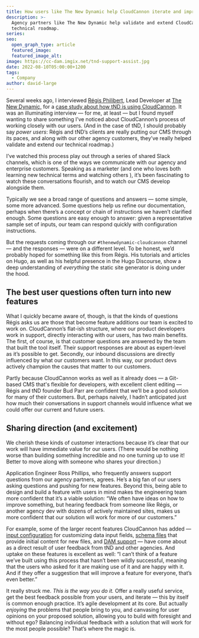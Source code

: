 ```yaml
---
title: How users like The New Dynamic help CloudCannon iterate and improve
description: >-
  Agency partners like The New Dynamic help validate and extend CloudCannon's
  technical roadmap. 
series:
seo:
  open_graph_type: article
  featured_image:
  featured_image_alt:
image: https://cc-dam.imgix.net/tnd-support-assist.jpg
date: 2022-08-10T05:00:00+1200
tags:
  - Company
author: david-large
---
```

Several weeks ago, I interviewed [Régis Philibert](https://www.regisphilibert.com/), Lead Developer at [The New Dynamic,](https://www.thenewdynamic.com/) for a [case study about how tND is using CloudCannon](https://cloudcannon.com/customers/the-new-dynamic/). It was an illuminating interview — for me, at least — but I found myself wanting to share something I’ve noticed about CloudCannon’s process of working closely with our users. (And in the case of tND, I should probably say *power users*\: Régis and tND’s clients are really putting our CMS through its paces, and along with our other agency customers, they’ve really helped validate and extend our technical roadmap.)

I’ve watched this process play out through a series of shared Slack channels, which is one of the ways we communicate with our agency and enterprise customers. Speaking as a marketer (and one who loves both learning new technical terms and watching others ), it’s been fascinating to watch these conversations flourish, and to watch our CMS develop alongside them.

Typically we see a broad range of questions and answers — some simple, some more advanced. Some questions help us refine our documentation, perhaps when there’s a concept or chain of instructions we haven’t clarified enough. Some questions are easy enough to answer: given a representative sample set of inputs, our team can respond quickly with configuration instructions.

But the requests coming through our `#thenewdynamic-cloudcannon` channel — and the responses — were on a different level. To be honest, we’d probably hoped for something like this from Régis. His tutorials and articles on Hugo, as well as his helpful presence in the Hugo Discourse, show a deep understanding of *everything* the static site generator is doing under the hood.

## The best user questions often turn into new features

What I quickly became aware of, though, is that the kinds of questions Régis asks us are those that become feature additions our team is excited to work on. CloudCannon’s flat-ish structure, where our product developers work in support, directly interacting with our users, has two main benefits. The first, of course, is that customer questions are answered by the team that built the tool itself. Their support responses are about as expert-level as it’s possible to get. Secondly, our inbound discussions are directly influenced by what our customers want. In this way, our product devs actively champion the causes that matter to our customers.

Partly because CloudCannon works as well as it already does — a Git-based CMS that's flexible for developers, with excellent client editing — Régis and tND founder Bud Parr are confident that we’ll be a good solution for many of their customers. But, perhaps naively, I hadn’t anticipated just how much their conversations in support channels would influence what we could offer our current and future users.

## Sharing direction (and excitement)

We cherish these kinds of customer interactions because it’s clear that our work will have immediate value for our users. (There would be nothing worse than building something incredible and no one turning up to use it\! Better to move along with someone who shares your direction.)

Application Engineer Ross Phillips, who frequently answers support questions from our agency partners, agrees. He’s a big fan of our users asking questions and pushing for new features. Beyond this, being able to design and build a feature with users in mind makes the engineering team more confident that it’s a viable solution: “We often have ideas on how to improve something, but hearing feedback from someone like Régis, or another agency dev with dozens of actively maintained sites, makes us more confident that our solution will work for more of our customers.”

For example, some of the larger recent features CloudCannon has added — [input configuration](https://cloudcannon.com/documentation/articles/how-to-choose-what-input-is-used-in-the-data-editor/) for customizing data input fields, [schema files](https://cloudcannon.com/documentation/articles/creating-collection-schemas/) that provide initial content for new files, and [DAM support](https://cloudcannon.com/documentation/articles/integrating-your-dam-with-cloudcannon/) — have come about as a direct result of user feedback from tND and other agencies. And uptake on these features is excellent as well: “I can’t think of a feature we’ve built using this process that hasn’t been wildly successful, meaning that the users who asked for it are making use of it and are happy with it. And if they offer a suggestion that will improve a feature for everyone, that’s even better.”

It really struck me. *This is the way you do it.* Offer a really useful service, get the best feedback possible from your users, and iterate — this by itself is common enough practice. It’s agile development at its core. But actually *enjoying* the problems that people bring to you, and canvasing for user opinions on your proposed solution, allowing you to build with foresight and without ego? Balancing individual feedback with a solution that will work for the most people possible? That’s where the magic is.